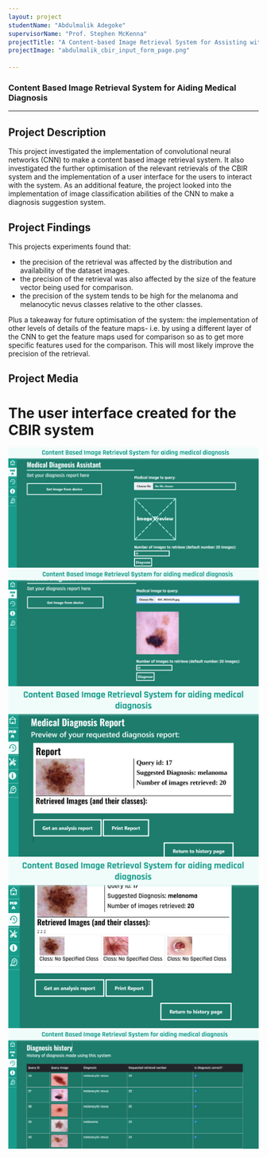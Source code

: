 ```yaml
---
layout: project
studentName: "Abdulmalik Adegoke"
supervisorName: "Prof. Stephen McKenna"
projectTitle: "A Content-based Image Retrieval System for Assisting with Medical Diagnosis"
projectImage: "abdulmalik_cbir_input_form_page.png"

---
```

### Content Based Image Retrieval System for Aiding Medical Diagnosis

<hr>

## Project Description
This project investigated the implementation of convolutional neural networks (CNN) to make a content based image retrieval system. It also investigated the further optimisation of the relevant retrievals of the CBIR system and the implementation of a user interface for the users to interact with the system. As an additional feature, the project looked into the implementation of image classification abilities of the CNN to make a diagnosis suggestion system.

## Project Findings
This projects experiments found that:
- the precision of the retrieval was affected by the distribution and availability of the dataset images.
- the precision of the retrieval was also affected by the size of the feature vector being used for comparison.
- the precision of the system tends to be high for the melanoma and melanocytic nevus classes relative to the other classes.

Plus a takeaway for future optimisation of the system: the implementation of other levels of details of the feature maps- i.e. by using a different layer of the CNN to get the feature maps used for comparison so as to get more specific features used for the comparison. This will most likely improve the precision of the retrieval.

## Project Media
# The user interface created for the CBIR system
![CBIR UI Form](../project_images/abdulmalik_cbir_form_page.png)
<br>
![CBIR UI input Form](../project_images/abdulmalik_cbir_input_form_page.png)
<br>
![CBIR UI Report_Page](../project_images/abdulmalik_cbir_report_page_.png)
<br>
![CBIR UI Report_Page](../project_images/abdulmalik_cbir_report_page.png)
<br>
![CBIR UI Report_History_Page](../project_images/abdulmalik_cbir_report_history_page.png)
<br>
